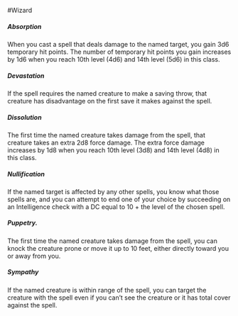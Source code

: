 #Wizard
##### Absorption
When you cast a spell that deals damage to the named target, you gain 3d6 temporary hit points. The number of temporary hit points you gain increases by 1d6 when you reach 10th level (4d6) and 14th level (5d6) in this class.

##### Devastation
If the spell requires the named creature to make a saving throw, that creature has disadvantage on the first save it makes against the spell.

##### Dissolution
The first time the named creature takes damage from the spell, that creature takes an extra 2d8 force damage. The extra force damage increases by 1d8 when you reach 10th level (3d8) and 14th level (4d8) in this class.

##### Nullification
If the named target is affected by any other spells, you know what those spells are, and you can attempt to end one of your choice by succeeding on an Intelligence check with a DC equal to 10 + the level of the chosen spell.

##### Puppetry.
The first time the named creature takes damage from the spell, you can knock the creature prone or move it up to 10 feet, either directly toward you or away from you.

##### Sympathy
If the named creature is within range of the spell, you can target the creature with the spell even if you can’t see the creature or it has total cover against the spell.